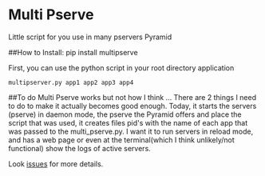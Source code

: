 Multi Pserve
=

Little script for you use in many pservers Pyramid


##How to
Install:
    pip install multipserve

First, you can use the python script in your root directory application

    multipserver.py app1 app2 app3 app4

##To do
Multi Pserve works but not how I think ... There are 2 things I need to do to make it actually becomes good enough. Today, it starts the servers (pserve) in daemon mode, the pserve the Pyramid offers and place the script that was used, it creates files pid's with the name of each app that was passed to the multi_pserve.py. I want it to run servers in reload mode, and has a web page or even at the terminal(which I think unlikely/not functional) show the logs of active servers.


Look [issues](https://github.com/marioidival/multi_pserve/issues) for more details.
